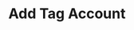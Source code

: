 ---
title: Add Tag Account
excerpt: Adds tag for the account.
api:
  file: market.json
  operationId: accountsManaging.addTag
hidden: false
---